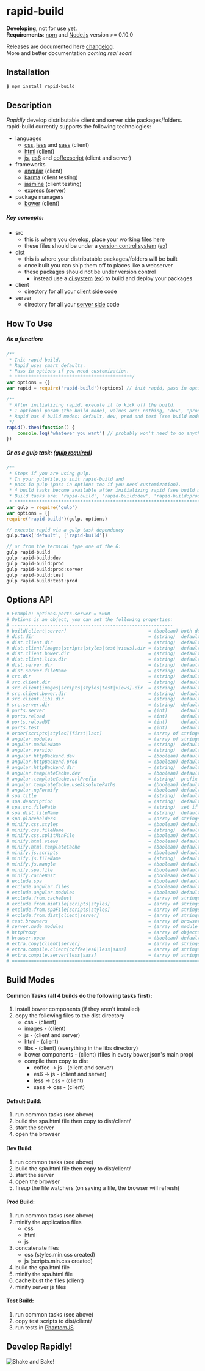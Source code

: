 # rapid-build
**Developing**, not for use yet.  
**Requirements**: [npm](http://npmjs.org/) and [Node.js](http://nodejs.org/) version >= 0.10.0  

Releases are documented here [changelog](https://github.com/jyounce/rapid-build/blob/master/CHANGELOG.md).  
More and better documentation *coming real soon*!

## Installation
```bash
$ npm install rapid-build
```

## Description
*Rapidly* develop distributable client and server side packages/folders.
rapid-build currently supports the following technologies:
* languages
	* [css](https://developer.mozilla.org/en-US/docs/Web/CSS), [less](http://lesscss.org/) and [sass](http://sass-lang.com/) (client)
	* [html](https://developer.mozilla.org/en-US/docs/Web/HTML) (client)
	* [js](https://developer.mozilla.org/en-US/docs/Web/JavaScript), [es6](https://babeljs.io/) and [coffeescript](http://coffeescript.org/) (client and server)
* frameworks
	* [angular](https://angularjs.org/) (client)
	* [karma](http://karma-runner.github.io/) (client testing)
	* [jasmine](http://jasmine.github.io/) (client testing)
	* [express](http://expressjs.com/) (server)
* package managers
	* [bower](http://bower.io/) (client)

##### Key concepts:
* src
	* this is where you develop, place your working files here
	* these files should be under a [version control system](http://guides.beanstalkapp.com/version-control/intro-to-version-control.html)
	  ([ex](https://github.com/ "Example: GitHub that uses Git"))
* dist
	* this is where your distributable packages/folders will be built
	* once built you can ship them off to places like a webserver
	* these packages should not be under version control
		* instead use a [ci system](http://www.thoughtworks.com/continuous-integration "Continuous Integration System")
		  ([ex](https://travis-ci.org/ "Example: Travis CI")) to build and deploy your packages
* client
	* directory for all your
	  [client side](http://programmers.stackexchange.com/questions/171203/what-are-the-differences-between-server-side-and-client-side-programming)
	  code
* server
	* directory for all your
	  [server side](http://programmers.stackexchange.com/questions/171203/what-are-the-differences-between-server-side-and-client-side-programming)
	  code


## How To Use
##### As a function:

```javascript
/**
 * Init rapid-build.
 * Rapid uses smart defaults.
 * Pass in options if you need customization.
 * *******************************************/
var options = {}
var rapid = require('rapid-build')(options) // init rapid, pass in options here

/**
 * After initializing rapid, execute it to kick off the build.
 * 1 optional param (the build mode), values are: nothing, 'dev', 'prod' or 'test'.
 * Rapid has 4 build modes: default, dev, prod and test (see build modes).
 */
rapid().then(function() {
	console.log('whatever you want') // probably won't need to do anything
})
```

##### Or as a gulp task: ([gulp required](http://gulpjs.com/))

```javascript
/**
 * Steps if you are using gulp.
 * In your gulpfile.js init rapid-build and
 * pass in gulp (pass in options too if you need customization).
 * 4 build tasks become available after initializing rapid (see build modes).
 * Build tasks are: 'rapid-build', 'rapid-build:dev', 'rapid-build:prod' and 'rapid-build:test'
 * *********************************************************************************************/
var gulp = require('gulp')
var options = {}
require('rapid-build')(gulp, options)

// execute rapid via a gulp task dependency
gulp.task('default', ['rapid-build'])

// or from the terminal type one of the 6:
gulp rapid-build
gulp rapid-build:dev
gulp rapid-build:prod
gulp rapid-build:prod:server
gulp rapid-build:test
gulp rapid-build:test:prod
```

## Options API
```coffeescript
# Example: options.ports.server = 5000
# Options is an object, you can set the following properties:
# -----------------------------------------------------------
# build[client|server]                              = (boolean) both default to true = atleast one is required to be true
# dist.dir                                          = (string)  defaults to 'dist'
# dist.client.dir                                   = (string)  defaults to 'client'
# dist.client[images|scripts|styles|test|views].dir = (string)  defaults to property name
# dist.client.bower.dir                             = (string)  defaults to 'bower_components'
# dist.client.libs.dir                              = (string)  defaults to 'libs' = 3rd party libraries that aren't bower components
# dist.server.dir                                   = (string)  defaults to 'server'
# dist.server.fileName                              = (string)  defaults to 'routes.js': this is the server's entry script
# src.dir                                           = (string)  defaults to 'src'
# src.client.dir                                    = (string)  defaults to 'client'
# src.client[images|scripts|styles|test|views].dir  = (string)  defaults to property name
# src.client.bower.dir                              = (string)  defaults to 'bower_components'
# src.client.libs.dir                               = (string)  defaults to 'libs' = 3rd party libraries that aren't bower components
# src.server.dir                                    = (string)  defaults to 'server'
# ports.server                                      = (int)     defaults to 3000, web server port
# ports.reload                                      = (int)     defaults to 3001, browsersync server port 
# ports.reloadUI                                    = (int)     defaults to 3002, browsersync's user-interface server port 
# ports.test                                        = (int)     defaults to 9876, karma server port
# order[scripts|styles][first|last]                 = (array of strings) = file paths
# angular.modules                                   = (array of strings) = additional angular modules to load, already loaded are ['ngResource', 'ngRoute', 'ngSanitize'] and 'ngMockE2E' based on angular.httpBackend options
# angular.moduleName                                = (string)  defaults to 'app' = application module name, value for ng-app
# angular.version                                   = (string)  defaults to '1.x' = semver version required
# angular.httpBackend.dev                           = (boolean) defaults to false = set to true to enable httpBackend for dev and default build
# angular.httpBackend.prod                          = (boolean) defaults to false = set to true to enable httpBackend for prod build
# angular.httpBackend.dir                           = (string)  defaults to 'mocks' = directory inside your client scripts directory
# angular.templateCache.dev                         = (boolean) defaults to false = use template cache when running default and dev task
# angular.templateCache.urlPrefix                   = (string)  prefix for template urls
# angular.templateCache.useAbsolutePaths            = (boolean) defaults to false = prefix template urls with a '/'
# angular.ngFormify                                 = (boolean) defaults to false = set to true to replace all html form tags with ng:form in client dist, useful if your application is going to be wrapped in a global form
# spa.title                                         = (string)  defaults to package.json name or 'Application' = html title tag value
# spa.description                                   = (string)  defaults to package.json description = html meta description tag value
# spa.src.filePath                                  = (string)  set if you want to use your own spa file and not the build system's (file must be located in your client src directory)
# spa.dist.fileName                                 = (string)  defaults to file name of spa.src.filePath or 'spa.html' = provide if you want the dist spa file to be named differently, example: 'index.html'
# spa.placeholders                                  = (array of strings) = set to retain spa file placeholders, optional values are: ['scripts', 'styles', 'description', 'moduleName', 'title'] or ['all']
# minify.css.styles                                 = (boolean) defaults to true = for prod build, minify the css
# minify.css.fileName                               = (string)  defaults to 'styles.min.css'
# minify.css.splitMinFile                           = (boolean) defaults to true = for prod build, task for ie9 and below, split styles.min.css into multiple files if selector count > 4,095
# minify.html.views                                 = (boolean) defaults to true = for prod build, minify the html
# minify.html.templateCache                         = (boolean) defaults to true = for prod build, use the template cache
# minify.js.scripts                                 = (boolean) defaults to true = for prod build, minify the js
# minify.js.fileName                                = (string)  defaults to 'scripts.min.js'
# minify.js.mangle                                  = (boolean) defaults to true = for prod build, mangle the names in the js
# minify.spa.file                                   = (boolean) defaults to true = for prod build, minify the spa.html file
# minify.cacheBust                                  = (boolean) defaults to true = for prod build, ensures the user always receives the latest files, adds an md5 checksum to the client files before their extension
# exclude.spa                                       = (boolean) defaults to false = set to true to exclude spa.html from client dist
# exclude.angular.files                             = (boolean) defaults to false = set to true to exclude the angular files that come with rapid-build from dist (lib and modules)
# exclude.angular.modules                           = (boolean) defaults to false = set to true to exclude injecting the angular modules that come with rapid-build ['ngResource', 'ngRoute', 'ngSanitize']
# exclude.from.cacheBust                            = (array of strings) = file paths: exclude files from the cache bust
# exclude.from.minFile[scripts|styles]              = (array of strings) = file paths: exclude script or style files from automatically being generated in the scripts.min.js or styles.min.css file
# exclude.from.spaFile[scripts|styles]              = (array of strings) = file paths: exclude script or style files from automatically being generated in the spa.html file
# exclude.from.dist[client|server]                  = (array of strings) = file paths: exclude client or server files from the dist folder 
# test.browsers                                     = (array of browser names) = phantomjs will run by default, optional browser names are ['chrome', 'firefox', 'ie', 'safari'] 
# server.node_modules                               = (array of module names) = node_modules you would like to copy to the server dist, example: ['q']
# httpProxy                                         = (array of objects) = object format: { context: array or string, options: object } for details see: https://www.npmjs.com/package/http-proxy-middleware
# browser.open                                      = (boolean) defaults to true = open the browser once the build completes, applies to builds: default, dev and prod:server
# extra.copy[client|server]                         = (array of strings) = file paths: additional files to copy to dist/client and or dist/server that the build didn't copy
# extra.compile.client[coffee|es6|less|sass]        = (array of strings) = file paths: additional files to compile to dist/client that the build didn't compile
# extra.compile.server[less|sass]                   = (array of strings) = file paths: additional files to compile to dist/server that the build didn't compile
# =============================================================================================================================================================================================================================
```

## Build Modes
#### Common Tasks (all 4 builds do the following tasks first):
1. install bower components (if they aren't installed)
2. copy the following files to the dist directory
	* css - (client)
	* images - (client)
	* js - (client and server)
	* html - (client)
	* libs - (client) (everything in the libs directory)
	* bower components - (client) (files in every bower.json's main prop)
	* compile then copy to dist
		* coffee -> js - (client and server)
		* es6 -> js - (client and server)
		* less -> css - (client)
		* sass -> css - (client)

#### Default Build:
1. run common tasks (see above)
2. build the spa.html file then copy to dist/client/
3. start the server
4. open the browser

#### Dev Build:
1. run common tasks (see above)
2. build the spa.html file then copy to dist/client/
3. start the server
4. open the browser
5. fireup the file watchers (on saving a file, the browser will refresh)

#### Prod Build:
1. run common tasks (see above)
2. minify the application files
	* css
	* html
	* js
3. concatenate files
	* css (styles.min.css created)
	* js (scripts.min.css created)
4. build the spa.html file
5. minify the spa.html file
6. cache bust the files (client)
7. minify server js files

#### Test Build:
1. run common tasks (see above)
2. copy test scripts to dist/client/
3. run tests in [PhantomJS](http://phantomjs.org/)

## Develop Rapidly!
![Shake and Bake!](https://raw.githubusercontent.com/jyounce/rapid-build/master/docs/shake-and-bake.jpg "Shake n' Bake!")











